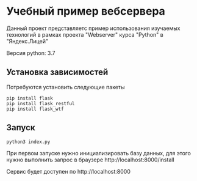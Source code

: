 # Учебный пример вебсервера



Данный проект представляетс пример использования изучаемых 
технологий в рамках проекта "Webserver" курса "Python" в "Яндекс.Лицей"

Версия python: 3.7

## Установка зависимостей

Потребуются установить следующие пакеты
```
pip install flask
pip install flask_restful
pip install flask_wtf
```

## Запуск
```
python3 index.py
```
При первом запуске нужно инициализировать базу данных, для этого 
нужно выполнить запрос в браузере
http://localhost:8000/install

Сервис будет доступен по http://localhost:8000